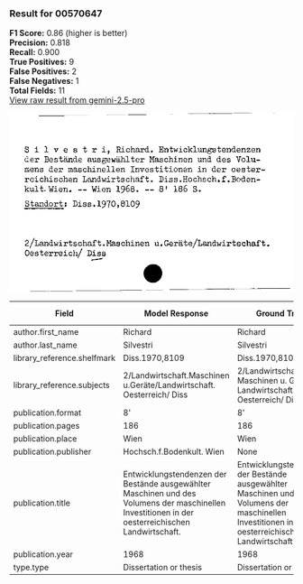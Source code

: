 ### Result for 00570647
**F1 Score:** 0.86 (higher is better)<br>**Precision:** 0.818<br>**Recall:** 0.900<br>**True Positives:** 9<br>**False Positives:** 2<br>**False Negatives:** 1<br>**Total Fields:** 11<br>[View raw result from gemini-2.5-pro](https://github.com/RISE-UNIBAS/humanities_data_benchmark/blob/main/results/2025-10-01/T0155/request_T0155_00570647.json)

<img src="https://github.com/RISE-UNIBAS/humanities_data_benchmark/blob/main/benchmarks/zettelkatalog/images/00570647.jpg?raw=true" alt="00570647" width="600px">

| Field | Model Response | Ground Truth | Fuzzy Score | Match |
|-------|----------------|--------------|-------------|-------|
| author.first_name | Richard | Richard | 1.000 | ✅ |
| author.last_name | Silvestri | Silvestri | 1.000 | ✅ |
| library_reference.shelfmark | Diss.1970,8109 | Diss.1970,8109 | 1.000 | ✅ |
| library_reference.subjects | 2/Landwirtschaft.Maschinen u.Geräte/Landwirtschaft. Oesterreich/ Diss | 2/Landwirtschaft. Maschinen u. Geräte/ Landwirtschaft. Oesterreich/ Diss | 0.979 | ✅ |
| publication.format | 8' | 8' | 1.000 | ✅ |
| publication.pages | 186 | 186 | 1.000 | ✅ |
| publication.place | Wien | Wien | 1.000 | ✅ |
| publication.publisher | Hochsch.f.Bodenkult. Wien | None | 0.000 | ❌ |
| publication.title | Entwicklungstendenzen der Bestände ausgewählter Maschinen und des Volumens der maschinellen Investitionen in der oesterreichischen Landwirtschaft. | Entwicklungstendenzen der Bestände ausgewählter Maschinen und des Volumens der maschinellen Investitionen in der oesterreichischen Landwirtschaft | 0.997 | ✅ |
| publication.year | 1968 | 1968 | 0.000 | ❌ |
| type.type | Dissertation or thesis | Dissertation or thesis | 1.000 | ✅ |
